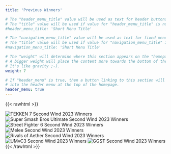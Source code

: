```yaml
---
title: 'Previous Winners'

# The "header_menu_title" value will be used as text for header buttons.
# The "title" value will be used if value for "header_menu_title" is not provided.
#header_menu_title: 'Short Menu Title'

# The "navigation_menu_title" value will be used as text for fixed menu items.
# The "title" value will be used if value for "navigation_menu_title" is not provided.
#navigation_menu_title: 'Short Menu Title'

# The "weight" will determine where this section appears on the "homepage".
# A bigger weight will place the content more towards the bottom of the page.
# It's like gravity ;-).
weight: 7

# If "header_menu" is true, then a button linking to this section will be placed
# into the header menu at the top of the homepage.
header_menu: true
---
```


{{< rawhtml >}}
<style>
</style>

<div class="main-carousel" data-flickity='{ "imagesLoaded": true, "wrapAround": true, "percentPosition": false }'>
	<img src="images/prev_winners/tekken7.png" alt="TEKKEN 7 Second Wind 2023 Winners">
	<img src="images/prev_winners/ultimate.png" alt="Super Smash Bros Ultimate Second Wind 2023 Winners">
	<img src="images/prev_winners/sf6.png" alt="Street Fighter 6 Second Wind 2023 Winners">
	<img src="images/prev_winners/melee.png" alt="Melee Second Wind 2023 Winners">
	<img src="images/prev_winners/roa.png" alt="Rivals of Aether Second Wind 2023 Winners">
	<img src="images/prev_winners/umvc3.png" alt="UMvC3 Second Wind 2023 Winners">
	<img src="images/prev_winners/ggstrive.png" alt="GGST Second Wind 2023 Winners">
</div>
{{< /rawhtml >}}
